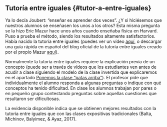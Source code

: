 ## Tutoría entre iguales {#tutor-a-entre-iguales}

Ya lo decía Joubert: “enseñar es aprender dos veces”. ¿Y si hiciésemos que nuestros alumnos se enseñasen los unos a los otros? Esta misma pregunta se la hizo Eric Mazur hace unos años cuando enseñaba física en Harvard. Puso a prueba el método, siendo los resultados altamente satisfactorios. Había nacido la tutoría entre iguales (puedes ver un vídeo [aquí](https://www.google.com/url?q=https://www.youtube.com/watch?list%3DPL8e3FJj4oWJeUfuAnTpip3-URyVhbiTQo%26time_continue%3D200%26v%3DfiD4YBr8F4o&sa=D&ust=1572945444163000), o descargar una guía rápida en español del blog oficial de la tutoría entre iguales creado por el propio Mazur [aquí](https://www.google.com/url?q=https://peerinstruction.wordpress.com/translated-quick-start-guides-to-flipping-your-class-with-peer-instruction/&sa=D&ust=1572945444163000)).

Normalmente la tutoría entre iguales requiere la explicación previa de un concepto (puede ser a través de vídeos que los estudiantes ven antes de acudir a clase siguiendo el modelo de la clase invertida que explicaremos en el apartado [Ponemos la clase “patas arriba”](../ponemos_la_clase_patas_arriba.md)). El profesor pide que individualmente el alumno responda a algunas preguntas o indique con qué conceptos ha tenido dificultad. En clase los alumnos trabajan por pares o en pequeño grupo contestando preguntas sobre aquellas cuestiones que resultaron ser dificultosas.

La evidencia disponible indica que se obtienen mejores resultados con la tutoría entre iguales que con las clases expositivas tradicionales (Balta, Michinov, Balyimez, &amp; Ayaz, 2017).